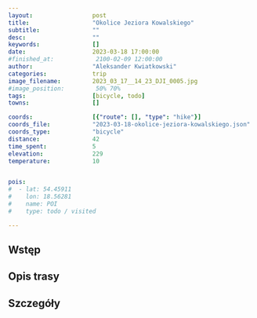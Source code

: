 ```yaml
---
layout:                 post
title:                  "Okolice Jeziora Kowalskiego"
subtitle:               ""
desc:                   ""
keywords:               []
date:                   2023-03-18 17:00:00
#finished_at:            2100-02-09 12:00:00
author:                 "Aleksander Kwiatkowski"
categories:             trip
image_filename:         2023_03_17__14_23_DJI_0005.jpg
#image_position:         50% 70%
tags:                   [bicycle, todo]
towns:                  []

coords:                 [{"route": [], "type": "hike"}]
coords_file:            "2023-03-18-okolice-jeziora-kowalskiego.json"
coords_type:            "bicycle"
distance:               42
time_spent:             5
elevation:              229
temperature:            10


pois:
#  - lat: 54.45911
#    lon: 18.56281
#    name: POI
#    type: todo / visited

---
```



## Wstęp

## Opis trasy

<div class="strava-embed-placeholder" data-embed-type="activity" data-embed-id="8735508994"></div><script src="https://strava-embeds.com/embed.js"></script>

## Szczegóły
